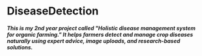 # DiseaseDetection
<h5>This is my 2nd year project called "Holistic disease management system for organic farming." It helps farmers detect and manage crop diseases naturally using expert advice, image uploads, and research-based solutions.</h1> 
